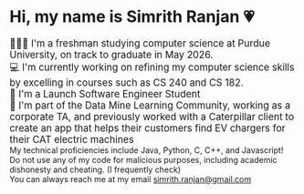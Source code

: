 # Hi, my name is Simrith Ranjan 💗 
<span style="font-size: larger;"> 👩🏽‍💻 I'm a freshman studying computer science at Purdue University, on track to graduate in May 2026. <br> 
💻 I'm currently working on refining my computer science skills by excelling in courses such as CS 240 and CS 182. <br>
🔨 I'm a Launch Software Engineer Student <br>
🔎 I'm part of the Data Mine Learning Community, working as a corporate TA, and previously worked with a Caterpillar client to create an app that helps their customers find EV chargers for their CAT electric machines </span> <br>
My technical proficiencies include Java, Python, C, C++, and Javascript! <br>
Do not use any of my code for malicious purposes, including academic dishonesty and cheating. (I frequently check) <br>
You can always reach me at my email simrith.ranjan@gmail.com

<!--
**simsmile123/simsmile123** is a ✨ _special_ ✨ repository because its `README.md` (this file) appears on your GitHub profile.

Here are some ideas to get you started:

- 🔭 I’m currently working on ...
- 🌱 I’m currently learning ...
- 👯 I’m looking to collaborate on ...
- 🤔 I’m looking for help with ...
- 💬 Ask me about ...
- 📫 How to reach me: ...
- 😄 Pronouns: ...
- ⚡ Fun fact: ...
-->
